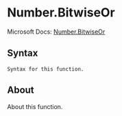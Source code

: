 ---
---

# Number.BitwiseOr

Microsoft Docs: [Number.BitwiseOr](https://docs.microsoft.com/en-us/powerquery-m/number-bitwiseor)

## Syntax

```powerquery-m
Syntax for this function.
```

## About

About this function.

